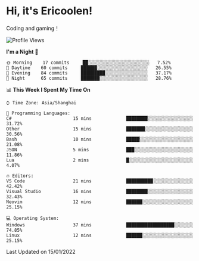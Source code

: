 # Hi, it's Ericoolen!
Coding and gaming！

<!--START_SECTION:waka-->
![Profile Views](http://img.shields.io/badge/Profile%20Views-0-blue)

**I'm a Night 🦉** 

```text
🌞 Morning    17 commits     ██░░░░░░░░░░░░░░░░░░░░░░░   7.52% 
🌆 Daytime    60 commits     ██████░░░░░░░░░░░░░░░░░░░   26.55% 
🌃 Evening    84 commits     █████████░░░░░░░░░░░░░░░░   37.17% 
🌙 Night      65 commits     ███████░░░░░░░░░░░░░░░░░░   28.76%

```


📊 **This Week I Spent My Time On** 

```text
⌚︎ Time Zone: Asia/Shanghai

💬 Programming Languages: 
C#                       15 mins             ████████░░░░░░░░░░░░░░░░░   31.72% 
Other                    15 mins             ███████░░░░░░░░░░░░░░░░░░   30.56% 
Bash                     10 mins             █████░░░░░░░░░░░░░░░░░░░░   21.08% 
JSON                     5 mins              ███░░░░░░░░░░░░░░░░░░░░░░   11.86% 
Lua                      2 mins              █░░░░░░░░░░░░░░░░░░░░░░░░   4.07%

🔥 Editors: 
VS Code                  21 mins             ██████████░░░░░░░░░░░░░░░   42.42% 
Visual Studio            16 mins             ████████░░░░░░░░░░░░░░░░░   32.43% 
Neovim                   12 mins             ██████░░░░░░░░░░░░░░░░░░░   25.15%

💻 Operating System: 
Windows                  37 mins             ██████████████████░░░░░░░   74.85% 
Linux                    12 mins             ██████░░░░░░░░░░░░░░░░░░░   25.15%

```


 Last Updated on 15/01/2022
<!--END_SECTION:waka-->

